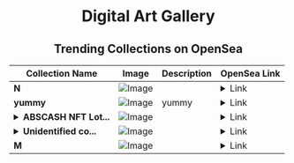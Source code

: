 <div align="center">

# Digital Art Gallery

## Trending Collections on OpenSea

| Collection Name                       | Image                                                                                     | Description                       | OpenSea Link                                                                                          |
|---------------------------------------|-------------------------------------------------------------------------------------------|-----------------------------------|--------------------------------------------------------------------------------------------------------|
| **N** | ![Image](https://i.seadn.io/s/raw/files/255cf3178502ec84378a6397c0a277b5.jpg?w=500&auto=format?w=200&auto=format) |  | <details><summary>Link</summary>[N](https://opensea.io/collection/n-824)</details> |
| **yummy** | ![Image](https://i.seadn.io/s/raw/files/8eced5b9c0333bcd7b411c330e59b22d.png?w=500&auto=format?w=200&auto=format) | yummy | <details><summary>Link</summary>[yummy](https://opensea.io/collection/yummy-61)</details> |
| **<details><summary>ABSCASH NFT Lot...</summary>ABSCASH NFT Lottery</details>** | ![Image](https://i.seadn.io/s/raw/files/9ed1317f5c265dd1c30809b24f48875c.jpg?w=500&auto=format?w=200&auto=format) |  | <details><summary>Link</summary>[ABSCASH NFT Lottery](https://opensea.io/collection/abscash-nft-lottery-1690)</details> |
| **<details><summary>Unidentified co...</summary>Unidentified contract 76b038bc-67f2-4a3f-bc2f-c956563044ee</details>** | ![Image](https://i.seadn.io/s/raw/files/a837708742ad8afcb35eb60ba787976d.jpg?w=500&auto=format?w=200&auto=format) |  | <details><summary>Link</summary>[Unidentified contract 76b038bc-67f2-4a3f-bc2f-c956563044ee](https://opensea.io/collection/unidentified-contract-76b038bc-67f2-4a3f-bc2f-c956)</details> |
| **M** | ![Image](https://i.seadn.io/s/raw/files/38065b30275c84490ea0920ec5ba5949.jpg?w=500&auto=format?w=200&auto=format) |  | <details><summary>Link</summary>[M](https://opensea.io/collection/m-1242)</details> |

</div>